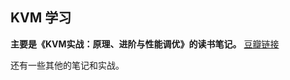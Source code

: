 ## KVM 学习

**主要是《KVM实战：原理、进阶与性能调优》的读书笔记。**
[豆瓣链接](https://book.douban.com/subject/30544350/)

还有一些其他的笔记和实战。